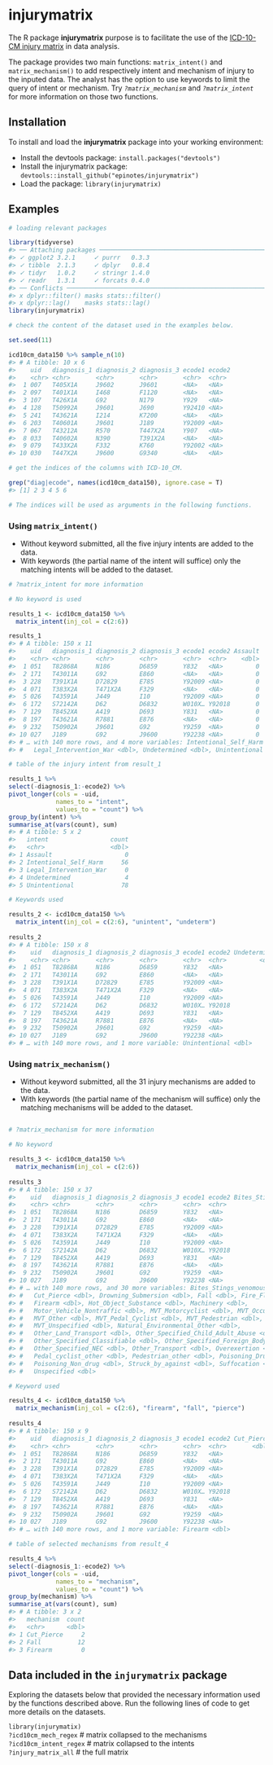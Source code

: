 
# injurymatrix

The R package **injurymatrix** purpose is to facilitate the use of the
[ICD-10-CM injury
matrix](https://www.cdc.gov/nchs/injury/injury_tools.htm) in data
analysis.

The package provides two main functions: `matrix_intent()` and
`matrix_mechanism()` to add respectively intent and mechanism of injury
to the inputed data. The analyst has the option to use keywords to limit
the query of intent or mechanism. Try *`?matrix_mechanism`* and
*`?matrix_intent`* for more information on those two functions.

## Installation

To install and load the **injurymatrix** package into your working
environment:

  - Install the devtools package: `install.packages("devtools")`  
  - Install the injurymatrix package:
    `devtools::install_github("epinotes/injurymatrix")`  
  - Load the package: `library(injurymatrix)`

## Examples

``` r
# loading relevant packages  

library(tidyverse)
#> ── Attaching packages ─────────────────────────────────────────────────────── tidyverse 1.3.0 ──
#> ✓ ggplot2 3.2.1     ✓ purrr   0.3.3
#> ✓ tibble  2.1.3     ✓ dplyr   0.8.4
#> ✓ tidyr   1.0.2     ✓ stringr 1.4.0
#> ✓ readr   1.3.1     ✓ forcats 0.4.0
#> ── Conflicts ────────────────────────────────────────────────────────── tidyverse_conflicts() ──
#> x dplyr::filter() masks stats::filter()
#> x dplyr::lag()    masks stats::lag()
library(injurymatrix)
```

``` r
# check the content of the dataset used in the examples below.   

set.seed(11)

icd10cm_data150 %>% sample_n(10)
#> # A tibble: 10 x 6
#>    uid   diagnosis_1 diagnosis_2 diagnosis_3 ecode1 ecode2
#>    <chr> <chr>       <chr>       <chr>       <chr>  <chr> 
#>  1 007   T405X1A     J9602       J9601       <NA>   <NA>  
#>  2 097   T401X1A     I468        F1120       <NA>   <NA>  
#>  3 107   T426X1A     G92         N179        Y929   <NA>  
#>  4 128   T50992A     J9601       J690        Y92410 <NA>  
#>  5 241   T43621A     I214        K7200       <NA>   <NA>  
#>  6 203   T40601A     J9601       J189        Y92009 <NA>  
#>  7 067   T43212A     R570        T447X2A     Y907   <NA>  
#>  8 033   T40602A     N390        T391X2A     <NA>   <NA>  
#>  9 079   T433X2A     F332        K760        Y92002 <NA>  
#> 10 030   T447X2A     J9600       G9340       <NA>   <NA>

# get the indices of the columns with ICD-10_CM. 

grep("diag|ecode", names(icd10cm_data150), ignore.case = T)
#> [1] 2 3 4 5 6

# The indices will be used as arguments in the following functions.  
```

### Using `matrix_intent()`

  - Without keyword submitted, all the five injury intents are added to
    the data.  
  - With keywords (the partial name of the intent will suffice) only the
    matching intents will be added to the dataset.

<!-- end list -->

``` r
# ?matrix_intent for more information

# No keyword is used

results_1 <- icd10cm_data150 %>% 
  matrix_intent(inj_col = c(2:6))

results_1
#> # A tibble: 150 x 11
#>    uid   diagnosis_1 diagnosis_2 diagnosis_3 ecode1 ecode2 Assault
#>    <chr> <chr>       <chr>       <chr>       <chr>  <chr>    <dbl>
#>  1 051   T82868A     N186        D6859       Y832   <NA>         0
#>  2 171   T43011A     G92         E860        <NA>   <NA>         0
#>  3 228   T391X1A     D72829      E785        Y92009 <NA>         0
#>  4 071   T383X2A     T471X2A     F329        <NA>   <NA>         0
#>  5 026   T43591A     J449        I10         Y92009 <NA>         0
#>  6 172   S72142A     D62         D6832       W010X… Y92018       0
#>  7 129   T8452XA     A419        D693        Y831   <NA>         0
#>  8 197   T43621A     R7881       E876        <NA>   <NA>         0
#>  9 232   T50902A     J9601       G92         Y9259  <NA>         0
#> 10 027   J189        G92         J9600       Y92238 <NA>         0
#> # … with 140 more rows, and 4 more variables: Intentional_Self_Harm <dbl>,
#> #   Legal_Intervention_War <dbl>, Undetermined <dbl>, Unintentional <dbl>

# table of the injury intent from result_1  

results_1 %>%
select(-diagnosis_1:-ecode2) %>%
pivot_longer(cols = -uid,
             names_to = "intent",
             values_to = "count") %>%
group_by(intent) %>%
summarise_at(vars(count), sum)
#> # A tibble: 5 x 2
#>   intent                 count
#>   <chr>                  <dbl>
#> 1 Assault                    0
#> 2 Intentional_Self_Harm     56
#> 3 Legal_Intervention_War     0
#> 4 Undetermined               4
#> 5 Unintentional             78

# Keywords used  

results_2 <- icd10cm_data150 %>% 
  matrix_intent(inj_col = c(2:6), "unintent", "undeterm")
  
results_2
#> # A tibble: 150 x 8
#>    uid   diagnosis_1 diagnosis_2 diagnosis_3 ecode1 ecode2 Undetermined
#>    <chr> <chr>       <chr>       <chr>       <chr>  <chr>         <dbl>
#>  1 051   T82868A     N186        D6859       Y832   <NA>              0
#>  2 171   T43011A     G92         E860        <NA>   <NA>              0
#>  3 228   T391X1A     D72829      E785        Y92009 <NA>              0
#>  4 071   T383X2A     T471X2A     F329        <NA>   <NA>              0
#>  5 026   T43591A     J449        I10         Y92009 <NA>              0
#>  6 172   S72142A     D62         D6832       W010X… Y92018            0
#>  7 129   T8452XA     A419        D693        Y831   <NA>              0
#>  8 197   T43621A     R7881       E876        <NA>   <NA>              0
#>  9 232   T50902A     J9601       G92         Y9259  <NA>              0
#> 10 027   J189        G92         J9600       Y92238 <NA>              0
#> # … with 140 more rows, and 1 more variable: Unintentional <dbl>
```

### Using `matrix_mechanism()`

  - Without keyword submitted, all the 31 injury mechanisms are added to
    the data.  
  - With keywords (the partial name of the mechanism will suffice) only
    the matching mechanisms will be added to the dataset.

<!-- end list -->

``` r

# ?matrix_mechanism for more information 

# No keyword 

results_3 <- icd10cm_data150 %>% 
  matrix_mechanism(inj_col = c(2:6))
  
results_3
#> # A tibble: 150 x 37
#>    uid   diagnosis_1 diagnosis_2 diagnosis_3 ecode1 ecode2 Bites_Stings_no…
#>    <chr> <chr>       <chr>       <chr>       <chr>  <chr>             <dbl>
#>  1 051   T82868A     N186        D6859       Y832   <NA>                  0
#>  2 171   T43011A     G92         E860        <NA>   <NA>                  0
#>  3 228   T391X1A     D72829      E785        Y92009 <NA>                  0
#>  4 071   T383X2A     T471X2A     F329        <NA>   <NA>                  0
#>  5 026   T43591A     J449        I10         Y92009 <NA>                  0
#>  6 172   S72142A     D62         D6832       W010X… Y92018                0
#>  7 129   T8452XA     A419        D693        Y831   <NA>                  0
#>  8 197   T43621A     R7881       E876        <NA>   <NA>                  0
#>  9 232   T50902A     J9601       G92         Y9259  <NA>                  0
#> 10 027   J189        G92         J9600       Y92238 <NA>                  0
#> # … with 140 more rows, and 30 more variables: Bites_Stings_venomous <dbl>,
#> #   Cut_Pierce <dbl>, Drowning_Submersion <dbl>, Fall <dbl>, Fire_Flame <dbl>,
#> #   Firearm <dbl>, Hot_Object_Substance <dbl>, Machinery <dbl>,
#> #   Motor_Vehicle_Nontraffic <dbl>, MVT_Motorcyclist <dbl>, MVT_Occupant <dbl>,
#> #   MVT_Other <dbl>, MVT_Pedal_Cyclist <dbl>, MVT_Pedestrian <dbl>,
#> #   MVT_Unspecified <dbl>, Natural_Environmental_Other <dbl>,
#> #   Other_Land_Transport <dbl>, Other_Specified_Child_Adult_Abuse <dbl>,
#> #   Other_Specified_Classifiable <dbl>, Other_Specified_Foreign_Body <dbl>,
#> #   Other_Specified_NEC <dbl>, Other_Transport <dbl>, Overexertion <dbl>,
#> #   Pedal_cyclist_other <dbl>, Pedestrian_other <dbl>, Poisoning_Drug <dbl>,
#> #   Poisoning_Non_drug <dbl>, Struck_by_against <dbl>, Suffocation <dbl>,
#> #   Unspecified <dbl>

# Keyword used

results_4 <- icd10cm_data150 %>% 
  matrix_mechanism(inj_col = c(2:6), "firearm", "fall", "pierce")
  
results_4
#> # A tibble: 150 x 9
#>    uid   diagnosis_1 diagnosis_2 diagnosis_3 ecode1 ecode2 Cut_Pierce  Fall
#>    <chr> <chr>       <chr>       <chr>       <chr>  <chr>       <dbl> <dbl>
#>  1 051   T82868A     N186        D6859       Y832   <NA>            0     0
#>  2 171   T43011A     G92         E860        <NA>   <NA>            0     0
#>  3 228   T391X1A     D72829      E785        Y92009 <NA>            0     0
#>  4 071   T383X2A     T471X2A     F329        <NA>   <NA>            0     0
#>  5 026   T43591A     J449        I10         Y92009 <NA>            0     0
#>  6 172   S72142A     D62         D6832       W010X… Y92018          0     1
#>  7 129   T8452XA     A419        D693        Y831   <NA>            0     0
#>  8 197   T43621A     R7881       E876        <NA>   <NA>            0     0
#>  9 232   T50902A     J9601       G92         Y9259  <NA>            0     0
#> 10 027   J189        G92         J9600       Y92238 <NA>            0     0
#> # … with 140 more rows, and 1 more variable: Firearm <dbl>

# table of selected mechanisms from result_4  

results_4 %>%
select(-diagnosis_1:-ecode2) %>%
pivot_longer(cols = -uid,
             names_to = "mechanism",
             values_to = "count") %>%
group_by(mechanism) %>%
summarise_at(vars(count), sum)
#> # A tibble: 3 x 2
#>   mechanism  count
#>   <chr>      <dbl>
#> 1 Cut_Pierce     2
#> 2 Fall          12
#> 3 Firearm        0
```

## Data included in the `injurymatrix` package

Exploring the datasets below that provided the necessary information
used by the functions described above. Run the following lines of code
to get more details on the datasets.

`library(injurymatix)`  
`?icd10cm_mech_regex` \# matrix collapsed to the mechanisms  
`?icd10cm_intent_regex` \# matrix collapsed to the intents  
`?injury_matrix_all` \# the full matrix

